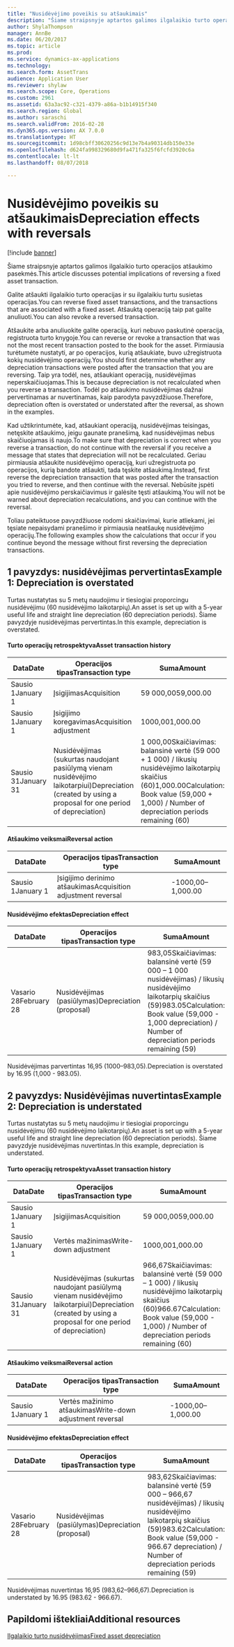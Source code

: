 ```yaml
---
title: "Nusidėvėjimo poveikis su atšaukimais"
description: "Šiame straipsnyje aptartos galimos ilgalaikio turto operacijos atšaukimo pasekmės."
author: ShylaThompson
manager: AnnBe
ms.date: 06/20/2017
ms.topic: article
ms.prod: 
ms.service: dynamics-ax-applications
ms.technology: 
ms.search.form: AssetTrans
audience: Application User
ms.reviewer: shylaw
ms.search.scope: Core, Operations
ms.custom: 2961
ms.assetid: 63a3ac92-c321-4379-a86a-b1b14915f340
ms.search.region: Global
ms.author: saraschi
ms.search.validFrom: 2016-02-28
ms.dyn365.ops.version: AX 7.0.0
ms.translationtype: HT
ms.sourcegitcommit: 1d98cbff30620256c9d13e7b4a90314db150e33e
ms.openlocfilehash: d624fa998329680d9fa471fa325f6fcfd3920c6a
ms.contentlocale: lt-lt
ms.lasthandoff: 08/07/2018

---
```


# <a name="depreciation-effects-with-reversals"></a><span data-ttu-id="97a60-103">Nusidėvėjimo poveikis su atšaukimais</span><span class="sxs-lookup"><span data-stu-id="97a60-103">Depreciation effects with reversals</span></span>

[!include [banner](../includes/banner.md)]

<span data-ttu-id="97a60-104">Šiame straipsnyje aptartos galimos ilgalaikio turto operacijos atšaukimo pasekmės.</span><span class="sxs-lookup"><span data-stu-id="97a60-104">This article discusses potential implications of reversing a fixed asset transaction.</span></span> 

<span data-ttu-id="97a60-105">Galite atšaukti ilgalaikio turto operacijas ir su ilgalaikiu turtu susietas operacijas.</span><span class="sxs-lookup"><span data-stu-id="97a60-105">You can reverse fixed asset transactions, and the transactions that are associated with a fixed asset.</span></span> <span data-ttu-id="97a60-106">Atšauktą operaciją taip pat galite anuliuoti.</span><span class="sxs-lookup"><span data-stu-id="97a60-106">You can also revoke a reversed transaction.</span></span> 

<span data-ttu-id="97a60-107">Atšaukite arba anuliuokite galite operaciją, kuri nebuvo paskutinė operacija, registruota turto knygoje.</span><span class="sxs-lookup"><span data-stu-id="97a60-107">You can reverse or revoke a transaction that was not the most recent transaction posted to the book for the asset.</span></span> <span data-ttu-id="97a60-108">Pirmiausia turėtumėte nustatyti, ar po operacijos, kurią atšaukiate, buvo užregistruota kokių nusidėvėjimo operacijų.</span><span class="sxs-lookup"><span data-stu-id="97a60-108">You should first determine whether any depreciation transactions were posted after the transaction that you are reversing.</span></span> <span data-ttu-id="97a60-109">Taip yra todėl, nes, atšaukiant operaciją, nusidėvėjimas neperskaičiuojamas.</span><span class="sxs-lookup"><span data-stu-id="97a60-109">This is because depreciation is not recalculated when you reverse a transaction.</span></span> <span data-ttu-id="97a60-110">Todėl po atšaukimo nusidėvėjimas dažnai pervertinamas ar nuvertinamas, kaip parodyta pavyzdžiuose.</span><span class="sxs-lookup"><span data-stu-id="97a60-110">Therefore, depreciation often is overstated or understated after the reversal, as shown in the examples.</span></span> 

<span data-ttu-id="97a60-111">Kad užtikrintumėte, kad, atšaukiant operaciją, nusidėvėjimas teisingas, netęskite atšaukimo, jeigu gaunate pranešimą, kad nusidėvėjimas nebus skaičiuojamas iš naujo.</span><span class="sxs-lookup"><span data-stu-id="97a60-111">To make sure that depreciation is correct when you reverse a transaction, do not continue with the reversal if you receive a message that states that depreciation will not be recalculated.</span></span> <span data-ttu-id="97a60-112">Geriau pirmiausia atšaukite nusidėvėjimo operaciją, kuri užregistruota po operacijos, kurią bandote atšaukti, tada tęskite atšaukimą.</span><span class="sxs-lookup"><span data-stu-id="97a60-112">Instead, first reverse the depreciation transaction that was posted after the transaction you tried to reverse, and then continue with the reversal.</span></span> <span data-ttu-id="97a60-113">Nebūsite įspėti apie nusidėvėjimo perskaičiavimus ir galėsite tęsti atšaukimą.</span><span class="sxs-lookup"><span data-stu-id="97a60-113">You will not be warned about depreciation recalculations, and you can continue with the reversal.</span></span> 

<span data-ttu-id="97a60-114">Toliau pateiktuose pavyzdžiuose rodomi skaičiavimai, kurie atliekami, jei tęsiate nepaisydami pranešimo ir pirmiausia neatšaukę nusidėvėjimo operacijų.</span><span class="sxs-lookup"><span data-stu-id="97a60-114">The following examples show the calculations that occur if you continue beyond the message without first reversing the depreciation transactions.</span></span>

## <a name="example-1-depreciation-is-overstated"></a><span data-ttu-id="97a60-115"> 1 pavyzdys: nusidėvėjimas pervertintas</span><span class="sxs-lookup"><span data-stu-id="97a60-115">Example 1: Depreciation is overstated</span></span>
<span data-ttu-id="97a60-116">Turtas nustatytas su 5 metų naudojimu ir tiesiogiai proporcingu nusidėvėjimu (60 nusidėvėjimo laikotarpių).</span><span class="sxs-lookup"><span data-stu-id="97a60-116">An asset is set up with a 5-year useful life and straight line depreciation (60 depreciation periods).</span></span> <span data-ttu-id="97a60-117">Šiame pavyzdyje nusidėvėjimas pervertintas.</span><span class="sxs-lookup"><span data-stu-id="97a60-117">In this example, depreciation is overstated.</span></span>
#### <a name="asset-transaction-history"></a><span data-ttu-id="97a60-118">Turto operacijų retrospektyva</span><span class="sxs-lookup"><span data-stu-id="97a60-118">Asset transaction history</span></span>

| <span data-ttu-id="97a60-119">Data</span><span class="sxs-lookup"><span data-stu-id="97a60-119">Date</span></span>       | <span data-ttu-id="97a60-120">Operacijos tipas</span><span class="sxs-lookup"><span data-stu-id="97a60-120">Transaction type</span></span>                                                          | <span data-ttu-id="97a60-121">Suma</span><span class="sxs-lookup"><span data-stu-id="97a60-121">Amount</span></span>                                    |
|------------|---------------------------------------------------------------------------|-------------------------------------------|
| <span data-ttu-id="97a60-122">Sausio 1</span><span class="sxs-lookup"><span data-stu-id="97a60-122">January 1</span></span>  | <span data-ttu-id="97a60-123">Įsigijimas</span><span class="sxs-lookup"><span data-stu-id="97a60-123">Acquisition</span></span>                                                               | <span data-ttu-id="97a60-124">59 000,00</span><span class="sxs-lookup"><span data-stu-id="97a60-124">59,000.00</span></span>                                 |
| <span data-ttu-id="97a60-125">Sausio 1</span><span class="sxs-lookup"><span data-stu-id="97a60-125">January 1</span></span>  | <span data-ttu-id="97a60-126">Įsigijimo koregavimas</span><span class="sxs-lookup"><span data-stu-id="97a60-126">Acquisition adjustment</span></span>                                                    | <span data-ttu-id="97a60-127">1000,00</span><span class="sxs-lookup"><span data-stu-id="97a60-127">1,000.00</span></span>                                  |
| <span data-ttu-id="97a60-128">Sausio 31</span><span class="sxs-lookup"><span data-stu-id="97a60-128">January 31</span></span> | <span data-ttu-id="97a60-129">Nusidėvėjimas (sukurtas naudojant pasiūlymą vienam nusidėvėjimo laikotarpiui)</span><span class="sxs-lookup"><span data-stu-id="97a60-129">Depreciation (created by using a proposal for one period of depreciation)</span></span> | <span data-ttu-id="97a60-130">1 000,00Skaičiavimas: balansinė vertė (59 000 + 1 000) / likusių nusidėvėjimo laikotarpių skaičius (60)</span><span class="sxs-lookup"><span data-stu-id="97a60-130">1,000.00Calculation: Book value (59,000 + 1,000) / Number of depreciation periods remaining (60)</span></span> |

#### <a name="reversal-action"></a><span data-ttu-id="97a60-131">Atšaukimo veiksmai</span><span class="sxs-lookup"><span data-stu-id="97a60-131">Reversal action</span></span>

| <span data-ttu-id="97a60-132">Data</span><span class="sxs-lookup"><span data-stu-id="97a60-132">Date</span></span>      | <span data-ttu-id="97a60-133">Operacijos tipas</span><span class="sxs-lookup"><span data-stu-id="97a60-133">Transaction type</span></span>                | <span data-ttu-id="97a60-134">Suma</span><span class="sxs-lookup"><span data-stu-id="97a60-134">Amount</span></span>    |
|-----------|---------------------------------|-----------|
| <span data-ttu-id="97a60-135">Sausio 1</span><span class="sxs-lookup"><span data-stu-id="97a60-135">January 1</span></span> | <span data-ttu-id="97a60-136">Įsigijimo derinimo atšaukimas</span><span class="sxs-lookup"><span data-stu-id="97a60-136">Acquisition adjustment reversal</span></span> | <span data-ttu-id="97a60-137">-1000,00</span><span class="sxs-lookup"><span data-stu-id="97a60-137">–1,000.00</span></span> |

#### <a name="depreciation-effect"></a><span data-ttu-id="97a60-138">Nusidėvėjimo efektas</span><span class="sxs-lookup"><span data-stu-id="97a60-138">Depreciation effect</span></span>

| <span data-ttu-id="97a60-139">Data</span><span class="sxs-lookup"><span data-stu-id="97a60-139">Date</span></span>        | <span data-ttu-id="97a60-140">Operacijos tipas</span><span class="sxs-lookup"><span data-stu-id="97a60-140">Transaction type</span></span>        | <span data-ttu-id="97a60-141">Suma</span><span class="sxs-lookup"><span data-stu-id="97a60-141">Amount</span></span>                                                                                |
|-------------|-------------------------|---------------------------------------------------------------------------------------|
| <span data-ttu-id="97a60-142">Vasario 28</span><span class="sxs-lookup"><span data-stu-id="97a60-142">February 28</span></span> | <span data-ttu-id="97a60-143">Nusidėvėjimas (pasiūlymas)</span><span class="sxs-lookup"><span data-stu-id="97a60-143">Depreciation (proposal)</span></span> | <span data-ttu-id="97a60-144">983,05Skaičiavimas: balansinė vertė (59 000 – 1 000 nusidėvėjimas) / likusių nusidėvėjimo laikotarpių skaičius (59)</span><span class="sxs-lookup"><span data-stu-id="97a60-144">983.05Calculation: Book value (59,000 - 1,000 depreciation) / Number of depreciation periods remaining (59)</span></span> |

<span data-ttu-id="97a60-145">Nusidėvėjimas parvertintas 16,95 (1000–983,05).</span><span class="sxs-lookup"><span data-stu-id="97a60-145">Depreciation is overstated by 16.95 (1,000 - 983.05).</span></span>

## <a name="example-2-depreciation-is-understated"></a><span data-ttu-id="97a60-146"> 2 pavyzdys: Nusidėvėjimas nuvertintas</span><span class="sxs-lookup"><span data-stu-id="97a60-146">Example 2: Depreciation is understated</span></span>
<span data-ttu-id="97a60-147">Turtas nustatytas su 5 metų naudojimu ir tiesiogiai proporcingu nusidėvėjimu (60 nusidėvėjimo laikotarpių).</span><span class="sxs-lookup"><span data-stu-id="97a60-147">An asset is set up with a 5-year useful life and straight line depreciation (60 depreciation periods).</span></span> <span data-ttu-id="97a60-148">Šiame pavyzdyje nusidėvėjimas nuvertintas.</span><span class="sxs-lookup"><span data-stu-id="97a60-148">In this example, depreciation is understated.</span></span>
#### <a name="asset-transaction-history"></a><span data-ttu-id="97a60-149">Turto operacijų retrospektyva</span><span class="sxs-lookup"><span data-stu-id="97a60-149">Asset transaction history</span></span>

| <span data-ttu-id="97a60-150">Data</span><span class="sxs-lookup"><span data-stu-id="97a60-150">Date</span></span>       | <span data-ttu-id="97a60-151">Operacijos tipas</span><span class="sxs-lookup"><span data-stu-id="97a60-151">Transaction type</span></span>                                                          | <span data-ttu-id="97a60-152">Suma</span><span class="sxs-lookup"><span data-stu-id="97a60-152">Amount</span></span>                                      |
|------------|---------------------------------------------------------------------------|---------------------------------------------|
| <span data-ttu-id="97a60-153">Sausio 1</span><span class="sxs-lookup"><span data-stu-id="97a60-153">January 1</span></span>  | <span data-ttu-id="97a60-154">Įsigijimas</span><span class="sxs-lookup"><span data-stu-id="97a60-154">Acquisition</span></span>                                                               | <span data-ttu-id="97a60-155">59 000,00</span><span class="sxs-lookup"><span data-stu-id="97a60-155">59,000.00</span></span>                                   |
| <span data-ttu-id="97a60-156">Sausio 1</span><span class="sxs-lookup"><span data-stu-id="97a60-156">January 1</span></span>  | <span data-ttu-id="97a60-157">Vertės mažinimas</span><span class="sxs-lookup"><span data-stu-id="97a60-157">Write-down adjustment</span></span>                                                     | <span data-ttu-id="97a60-158">1000,00</span><span class="sxs-lookup"><span data-stu-id="97a60-158">1,000.00</span></span>                                    |
| <span data-ttu-id="97a60-159">Sausio 31</span><span class="sxs-lookup"><span data-stu-id="97a60-159">January 31</span></span> | <span data-ttu-id="97a60-160">Nusidėvėjimas (sukurtas naudojant pasiūlymą vienam nusidėvėjimo laikotarpiui)</span><span class="sxs-lookup"><span data-stu-id="97a60-160">Depreciation (created by using a proposal for one period of depreciation)</span></span> | <span data-ttu-id="97a60-161">966,67Skaičiavimas: balansinė vertė (59 000 – 1 000) / likusių nusidėvėjimo laikotarpių skaičius (60)</span><span class="sxs-lookup"><span data-stu-id="97a60-161">966.67Calculation: Book value (59,000 - 1,000) / Number of depreciation periods remaining (60)</span></span> |

#### <a name="reversal-action"></a><span data-ttu-id="97a60-162">Atšaukimo veiksmai</span><span class="sxs-lookup"><span data-stu-id="97a60-162">Reversal action</span></span>

| <span data-ttu-id="97a60-163">Data</span><span class="sxs-lookup"><span data-stu-id="97a60-163">Date</span></span>      | <span data-ttu-id="97a60-164">Operacijos tipas</span><span class="sxs-lookup"><span data-stu-id="97a60-164">Transaction type</span></span>               | <span data-ttu-id="97a60-165">Suma</span><span class="sxs-lookup"><span data-stu-id="97a60-165">Amount</span></span>    |
|-----------|--------------------------------|-----------|
| <span data-ttu-id="97a60-166">Sausio 1</span><span class="sxs-lookup"><span data-stu-id="97a60-166">January 1</span></span> | <span data-ttu-id="97a60-167">Vertės mažinimo atšaukimas</span><span class="sxs-lookup"><span data-stu-id="97a60-167">Write-down adjustment reversal</span></span> | <span data-ttu-id="97a60-168">-1000,00</span><span class="sxs-lookup"><span data-stu-id="97a60-168">–1,000.00</span></span> |

#### <a name="depreciation-effect"></a><span data-ttu-id="97a60-169">Nusidėvėjimo efektas</span><span class="sxs-lookup"><span data-stu-id="97a60-169">Depreciation effect</span></span>

| <span data-ttu-id="97a60-170">Data</span><span class="sxs-lookup"><span data-stu-id="97a60-170">Date</span></span>        | <span data-ttu-id="97a60-171">Operacijos tipas</span><span class="sxs-lookup"><span data-stu-id="97a60-171">Transaction type</span></span>        | <span data-ttu-id="97a60-172">Suma</span><span class="sxs-lookup"><span data-stu-id="97a60-172">Amount</span></span>                                                                                       |
|-------------|-------------------------|----------------------------------------------------------------------------------------------|
| <span data-ttu-id="97a60-173">Vasario 28</span><span class="sxs-lookup"><span data-stu-id="97a60-173">February 28</span></span> | <span data-ttu-id="97a60-174">Nusidėvėjimas (pasiūlymas)</span><span class="sxs-lookup"><span data-stu-id="97a60-174">Depreciation (proposal)</span></span> | <span data-ttu-id="97a60-175">983,62Skaičiavimas: balansinė vertė (59 000 – 966,67 nusidėvėjimas) / likusių nusidėvėjimo laikotarpių skaičius (59)</span><span class="sxs-lookup"><span data-stu-id="97a60-175">983.62Calculation: Book value (59,000 - 966.67 depreciation) / Number of depreciation periods remaining (59)</span></span> |

<span data-ttu-id="97a60-176">Nusidėvėjimas nuvertintas 16,95 (983,62–966,67).</span><span class="sxs-lookup"><span data-stu-id="97a60-176">Depreciation is understated by 16.95 (983.62 - 966.67).</span></span>



<a name="additional-resources"></a><span data-ttu-id="97a60-177">Papildomi ištekliai</span><span class="sxs-lookup"><span data-stu-id="97a60-177">Additional resources</span></span>
--------

[<span data-ttu-id="97a60-178">Ilgalaikio turto nusidėvėjimas</span><span class="sxs-lookup"><span data-stu-id="97a60-178">Fixed asset depreciation</span></span>](fixed-asset-depreciation.md)




